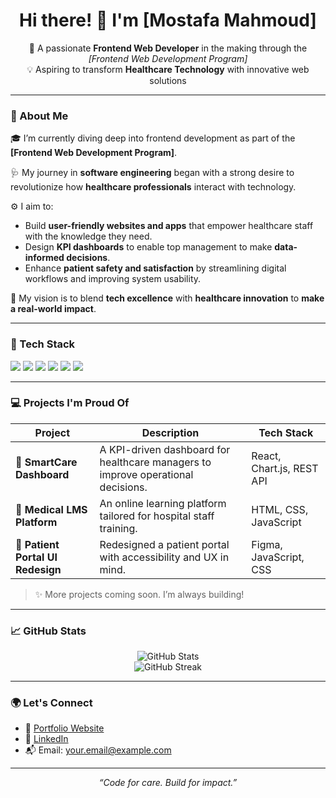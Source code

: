 <h1 align="center">Hi there! 👋 I'm [Mostafa Mahmoud]</h1>

<p align="center">
  🚀 A passionate <strong>Frontend Web Developer</strong> in the making through the <em>[Frontend Web Development Program]</em><br>
  💡 Aspiring to transform <strong>Healthcare Technology</strong> with innovative web solutions
</p>

---

### 💬 About Me

🎓 I’m currently diving deep into frontend development as part of the **[Frontend Web Development Program]**.

🩺 My journey in **software engineering** began with a strong desire to revolutionize how **healthcare professionals** interact with technology.

⚙️ I aim to:
- Build **user-friendly websites and apps** that empower healthcare staff with the knowledge they need.
- Design **KPI dashboards** to enable top management to make **data-informed decisions**.
- Enhance **patient safety and satisfaction** by streamlining digital workflows and improving system usability.

📌 My vision is to blend **tech excellence** with **healthcare innovation** to **make a real-world impact**.

---

### 🧰 Tech Stack

<img src="https://img.shields.io/badge/HTML5-E34F26?style=flat-square&logo=html5&logoColor=white" />
<img src="https://img.shields.io/badge/CSS3-1572B6?style=flat-square&logo=css3&logoColor=white" />
<img src="https://img.shields.io/badge/JavaScript-F7DF1E?style=flat-square&logo=javascript&logoColor=black" />
<img src="https://img.shields.io/badge/React-61DAFB?style=flat-square&logo=react&logoColor=black" />
<img src="https://img.shields.io/badge/Git-F05032?style=flat-square&logo=git&logoColor=white" />
<img src="https://img.shields.io/badge/GitHub-181717?style=flat-square&logo=github&logoColor=white" />

---

### 💻 Projects I'm Proud Of

| Project | Description | Tech Stack |
|--------|-------------|------------|
| 🏥 **SmartCare Dashboard** | A KPI-driven dashboard for healthcare managers to improve operational decisions. | React, Chart.js, REST API |
| 🧠 **Medical LMS Platform** | An online learning platform tailored for hospital staff training. | HTML, CSS, JavaScript |
| 💊 **Patient Portal UI Redesign** | Redesigned a patient portal with accessibility and UX in mind. | Figma, JavaScript, CSS |

> ✨ More projects coming soon. I’m always building!

---

### 📈 GitHub Stats

<p align="center">
  <img src="https://github-readme-stats.vercel.app/api?username=YourGitHubUsername&show_icons=true&theme=radical" alt="GitHub Stats"/>
  <br/>
  <img src="https://github-readme-streak-stats.herokuapp.com/?user=YourGitHubUsername&theme=radical" alt="GitHub Streak"/>
</p>

---

### 🌍 Let's Connect

- 🔗 [Portfolio Website](https://your-portfolio-link.com)
- 💼 [LinkedIn](https://linkedin.com/in/yourprofile)
- 📬 Email: your.email@example.com

---

<p align="center"><em>“Code for care. Build for impact.”</em></p>
